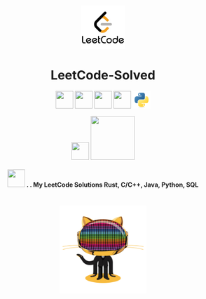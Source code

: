 
<h4 align="center"><img src="https://github.com/SSobol77/LeetCode-Solved/blob/main/leetcode.jpg " width="100" height="100"/></h4>
<h1 align="center"> LeetCode-Solved</h1>


<p align="center"> 

<img src="https://www.svgrepo.com/show/374056/rust.svg" width="40" height="40"/> 
<img src="https://www.svgrepo.com/show/373482/c.svg" width="40" height="40"/> 
<img src="https://www.svgrepo.com/show/373528/cpp3.svg" width="40" height="40"> 
<img src="https://www.svgrepo.com/show/184143/java.svg" width="40" height="40"/> 
<img src="https://raw.githubusercontent.com/devicons/devicon/master/icons/python/python-original.svg" width="40" height="40"/>
</p>
<p align="center"> 
<img src="https://upload.wikimedia.org/wikipedia/commons/2/29/Postgresql_elephant.svg" width="40" height="40"/>
<img src="https://www.svgrepo.com/show/303251/mysql-logo.svg" width="100" height="100"/> 
</p>

<h4 align="center"><img src="https://www.svgrepo.com/show/373280/linux-opened.svg" width="40" height="40"/> . . My LeetCode Solutions Rust, C/C++, Java, Python, SQL</h4>


<h1 align="center"><img src="https://github.com/SSobol77/LeetCode-Solved/blob/main/daftpunktocat-guy.gif" width="200" height="200"/></h1>

